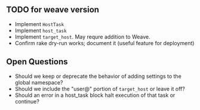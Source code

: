 ## TODO for weave version

* Implement `HostTask`
* Implement `host_task`
* Implement `target_host`. May requre addition to Weave.
* Confirm rake dry-run works; document it (useful feature for deployment)


## Open Questions

* Should we keep or deprecate the behavior of adding settings to the global namespace?
* Should we include the "user@" portion of `target_host` or leave it off?
* Should an error in a host_task block halt execution of that task or continue?
